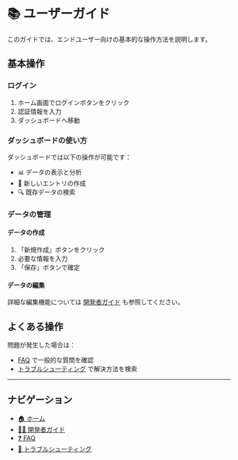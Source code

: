 # 📚 ユーザーガイド

このガイドでは、エンドユーザー向けの基本的な操作方法を説明します。

## 基本操作

### ログイン

1. ホーム画面でログインボタンをクリック
2. 認証情報を入力
3. ダッシュボードへ移動

### ダッシュボードの使い方

ダッシュボードでは以下の操作が可能です：

- 📊 データの表示と分析
- 📝 新しいエントリの作成
- 🔍 既存データの検索

### データの管理

#### データの作成

1. 「新規作成」ボタンをクリック
2. 必要な情報を入力
3. 「保存」ボタンで確定

#### データの編集

詳細な編集機能については [開発者ガイド](./developer-guide.md#データ編集) も参照してください。

## よくある操作

問題が発生した場合は：
- [FAQ](./faq.md) で一般的な質問を確認
- [トラブルシューティング](./troubleshooting.md) で解決方法を検索

---

## ナビゲーション

- [🏠 ホーム](./README.md)
- [👨‍💻 開発者ガイド](./developer-guide.md)
- [❓ FAQ](./faq.md)
- [🔧 トラブルシューティング](./troubleshooting.md)
